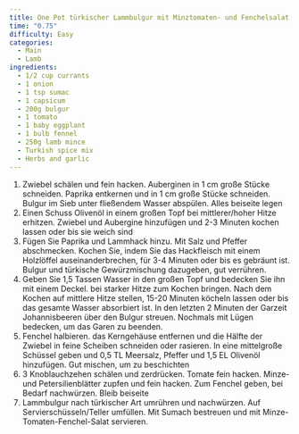 ```yaml
---
title: One Pot türkischer Lammbulgur mit Minztomaten- und Fenchelsalat
time: "0.75"
difficulty: Easy
categories:
  - Main
  - Lamb
ingredients:
  - 1/2 cup currants
  - 1 onion
  - 1 tsp sumac
  - 1 capsicum
  - 200g bulgur
  - 1 tomato
  - 1 baby eggplant
  - 1 bulb fennel
  - 250g lamb mince
  - Turkish spice mix
  - Herbs and garlic
---
```

1. Zwiebel schälen und fein hacken. Auberginen in 1 cm große Stücke schneiden. Paprika entkernen und in 1 cm große Stücke schneiden. Bulgur im Sieb unter fließendem Wasser abspülen. Alles beiseite legen
2. Einen Schuss Olivenöl in einem großen Topf bei mittlerer/hoher Hitze erhitzen. Zwiebel und Aubergine hinzufügen und 2-3 Minuten kochen lassen oder bis sie weich sind
3. Fügen Sie Paprika und Lammhack hinzu. Mit Salz und Pfeffer abschmecken. Kochen Sie, indem Sie das Hackfleisch mit einem Holzlöffel auseinanderbrechen, für 3-4 Minuten oder bis es gebräunt ist. Bulgur und türkische Gewürzmischung dazugeben, gut verrühren.
4. Geben Sie 1,5 Tassen Wasser in den großen Topf und bedecken Sie ihn mit einem Deckel. bei starker Hitze zum Kochen bringen. Nach dem Kochen auf mittlere Hitze stellen, 15-20 Minuten köcheln lassen oder bis das gesamte Wasser absorbiert ist. In den letzten 2 Minuten der Garzeit Johannisbeeren über den Bulgur streuen. Nochmals mit Lügen bedecken, um das Garen zu beenden.
5. Fenchel halbieren. das Kerngehäuse entfernen und die Hälfte der Zwiebel in feine Scheiben schneiden oder rasieren. In eine mittelgroße Schüssel geben und 0,5 TL Meersalz, Pfeffer und 1,5 EL Olivenöl hinzufügen. Gut mischen, um zu beschichten
6. 3 Knoblauchzehen schälen und zerdrücken. Tomate fein hacken. Minze- und Petersilienblätter zupfen und fein hacken. Zum Fenchel geben, bei Bedarf nachwürzen. Bleib beiseite
7. Lammbulgur nach türkischer Art umrühren und nachwürzen. Auf Servierschüsseln/Teller umfüllen. Mit Sumach bestreuen und mit Minze-Tomaten-Fenchel-Salat servieren.
